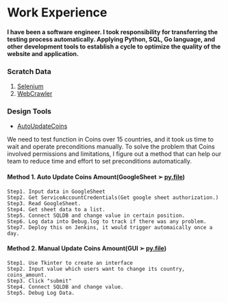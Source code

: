 # Work Experience

#### I have been a software engineer. I took responsibility for transferring the testing process automatically. Applying Python, SQL, Go language, and other development tools to establish a cycle to optimize the quality of the website and application.

### Scratch Data
1. [Selenium](https://github.com/uranus-wyx/shopee/blob/main/selenium%20script.py)
2. [WebCrawler](https://github.com/uranus-wyx/shopee/blob/main/crawler.py)

### Design Tools 

*  [AutoUpdateCoins](https://github.com/uranus-wyx/shopee/tree/main/AutoCoinsUpdate)

We need to test function in Coins over 15 countries, and it took us time to wait and operate preconditions manually.
To solve the problem that Coins involved permissions and limitations, I figure out a method that can help our team to reduce time and effort to set preconditions automatically.

#### Method 1. Auto Update Coins Amount(GoogleSheet ➢ [py.file](https://github.com/uranus-wyx/shopee/blob/main/AutoCoinsUpdate/AutoCoinsUpdate.py))

    Step1. Input data in GoogleSheet
    Step2. Get ServiceAccountCredentials(Get google sheet authorization.)
    Step3. Read GoogleSheet.
    Step4. Get sheet data to a list.
    Step5. Connect SQLDB and change value in certain position.
    Step6. Log data into Debug.log to track if there was any problem.
    Step7. Deploy this on Jenkins, it would trigger automaically once a day.
    
#### Method 2. Manual Update Coins Amount(GUI ➢ [py.file](https://github.com/uranus-wyx/shopee/blob/main/AutoCoinsUpdate/UpdateCoinsAmount.py))

    Step1. Use Tkinter to create an interface
    Step2. Input value which users want to change its country, coins_amount.
    Step3. Click "submit"
    Step4. Connect SQLDB and change value.
    Step5. Debug Log Data.
